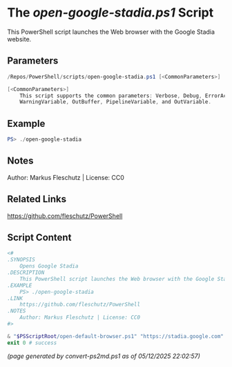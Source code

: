 The *open-google-stadia.ps1* Script
===========================

This PowerShell script launches the Web browser with the Google Stadia website.

Parameters
----------
```powershell
/Repos/PowerShell/scripts/open-google-stadia.ps1 [<CommonParameters>]

[<CommonParameters>]
    This script supports the common parameters: Verbose, Debug, ErrorAction, ErrorVariable, WarningAction, 
    WarningVariable, OutBuffer, PipelineVariable, and OutVariable.
```

Example
-------
```powershell
PS> ./open-google-stadia

```

Notes
-----
Author: Markus Fleschutz | License: CC0

Related Links
-------------
https://github.com/fleschutz/PowerShell

Script Content
--------------
```powershell
<#
.SYNOPSIS
	Opens Google Stadia
.DESCRIPTION
	This PowerShell script launches the Web browser with the Google Stadia website.
.EXAMPLE
	PS> ./open-google-stadia
.LINK
	https://github.com/fleschutz/PowerShell
.NOTES
	Author: Markus Fleschutz | License: CC0
#>

& "$PSScriptRoot/open-default-browser.ps1" "https://stadia.google.com"
exit 0 # success
```

*(page generated by convert-ps2md.ps1 as of 05/12/2025 22:02:57)*
